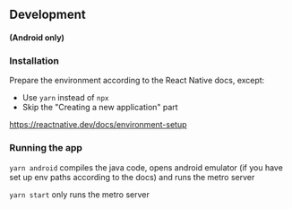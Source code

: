 ## Development
#### (Android only)

### Installation
Prepare the environment according to the React Native docs, except:

* Use `yarn` instead of `npx`
* Skip the "Creating a new application" part

https://reactnative.dev/docs/environment-setup

### Running the app

`yarn android` compiles the java code, opens android emulator (if you have set up env paths according to the docs) and runs the metro server

`yarn start` only runs the metro server
